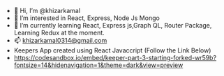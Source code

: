 - 👋 Hi, I’m @khizarkamal
- 👀 I’m interested in React, Express, Node Js Mongo 
- 🌱 I’m currently learning React, Express js,Graph QL, Router Package, Learning Redux at the moment.
- 📫 khizarkamal0314@gmail.com 
- Keepers App created using React Javaccript (Follow the Link Below)
- https://codesandbox.io/embed/keeper-part-3-starting-forked-wr59b?fontsize=14&hidenavigation=1&theme=dark&view=preview

<!---
khizarkamal/khizarkamal is a ✨ special ✨ repository because its `README.md` (this file) appears on your GitHub profile.
You can click the Preview link to take a look at your changes.
--->
